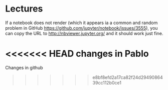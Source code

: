 # Lectures

If a notebook does not render (which it appears ia a common and random problem in GitHub https://github.com/jupyter/notebook/issues/3555), you can copy the URL to http://nbviewer.jupyter.org/ and it should work just fine.


<<<<<<< HEAD
changes in Pablo
=======
Changes in github
>>>>>>> e8bf8efd2a17ca82f24d2949086439cc112b0ce1
